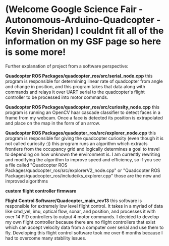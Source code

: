 (Welcome Google Science Fair - Autonomous-Arduino-Quadcopter - Kevin Sheridan)
**I couldnt fit all of the information on my GSF page so here is some more!**
=============================
Further explanation of project from a software perspective:

**Quadcopter ROS Packages/quadcopter_ros/src/serial_node.cpp**
	this program is responsible for determining linear rate of quadcopter from angle and change in position, and this program takes that data along with commands and relays it over UART serial to the quadcopter's flight controller to be processed into motor commands.
	
**Quadcopter ROS Packages/quadcopter_ros/src/curiosity_node.cpp**
	this program is running an OpenCV haar cascade classifier to detect faces in a frame from my webcam. Once a face is detected its position is extrapolated and place on the map in the form of an arrow.
	
**Quadcopter ROS Packages/quadopter_ros/src/explorer_node.cpp**
	this program is responsible for giving the quadcopter curiosity (even though it is not called curiosity :)) this program runs an algorithm which extracts frontiers from the occupancy grid and logically determines a goal to travel to depending on how unknown the environment is.
	I am currently rewriting and modifying the algorithm to improve speed and efficiency, so if you see a file called "Quadcopter ROS Packages/quadcopter_ros/src/explorerV2_node.cpp" or "Quadcopter ROS Packages/quadcopter_ros/include/ks_explorer.cpp" those are the new and improved algorithms
	
**custom flight controller firmware**

**Flight Control Software/Quadcopter_main_rev13**
	this software is responsible for extremely low level flight control. It takes in a myriad of data like cmd_vel, imu, optical flow, sonar, and position, and processes it with over 14 PID controllers to output 4 motor commands. I decided to develop my own flight controller because there are no flight controllers that exist which can accept velocity data from a computer over serial and use them to fly.
	Developing this flight control software took me over 6 months because I had to overcome many stability issues.

